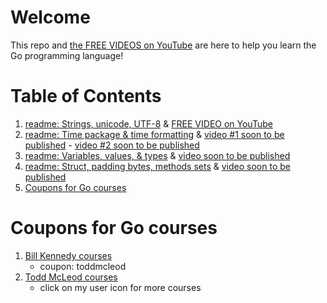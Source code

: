 # Welcome

This repo and [the FREE VIDEOS on YouTube](https://www.youtube.com/playlist?list=PLSak_q1UXfPqSyH2r5DnCXUJKIlbrLVGn) are here to help you learn the Go programming language!

# Table of Contents
1. [readme: Strings, unicode, UTF-8](/000-br-bk-go-tour/01-string-unicode-utf8/) & [FREE VIDEO on YouTube](https://www.youtube.com/watch?v=S3BHZv6OrJg)
1. [readme: Time package & time formatting](/000-br-bk-go-tour/02-time-pkg/) & [video #1 soon to be published]() - [video #2 soon to be published]() 
1. [readme: Variables, values, & types](/000-br-bk-go-tour/03-variables-01/) & [video soon to be published]()
1. [readme: Struct, padding bytes, methods sets](/000-br-bk-go-tour/04a-variables-02-struct-types/) & [video soon to be published]()
1. [Coupons for Go courses](coupons-for-go-courses)

# Coupons for Go courses
1. [Bill Kennedy courses](https://courses.ardanlabs.com/order?ct=670e0200-1823-4916-8ff5-b2438450e2ce) 
    - coupon: toddmcleod
2. [Todd McLeod courses](https://www.udemy.com/course/learn-how-to-code/?referralCode=BE659D12A78B2C0DFFB0)
    - click on my user icon for more courses

